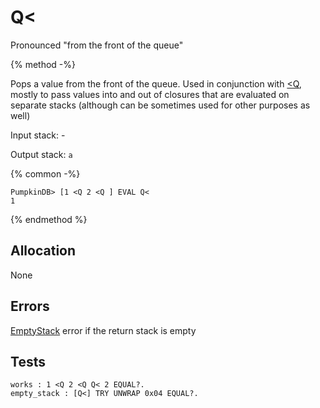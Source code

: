 # Q\<

Pronounced "from the front of the queue"

{% method -%}

Pops a value from the front of the queue.  Used in conjunction with [<Q](TO_FQ.md), mostly
to pass values into and out of closures that are evaluated on separate stacks (although can be
sometimes used for other purposes as well)

Input stack: -

Output stack: `a`

{% common -%}

```
PumpkinDB> [1 <Q 2 <Q ] EVAL Q<
1
```

{% endmethod %}

## Allocation

None

## Errors

[EmptyStack](./errors/EmptyStack.md) error if the return stack is empty

## Tests

```test
works : 1 <Q 2 <Q Q< 2 EQUAL?.
empty_stack : [Q<] TRY UNWRAP 0x04 EQUAL?.
```
